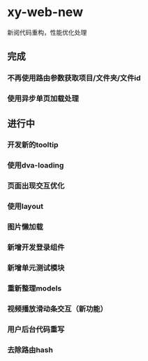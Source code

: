 # xy-web-new
新阅代码重构，性能优化处理

## 完成
### 不再使用路由参数获取项目/文件夹/文件id
### 使用异步单页加载处理

## 进行中
### 开发新的tooltip
### 使用dva-loading
### 页面出现交互优化
### 使用layout
### 图片懒加载
### 新增开发登录组件
### 新增单元测试模块
### 重新整理models
### 视频播放滑动条交互（新功能）
### 用户后台代码重写
### 去除路由hash